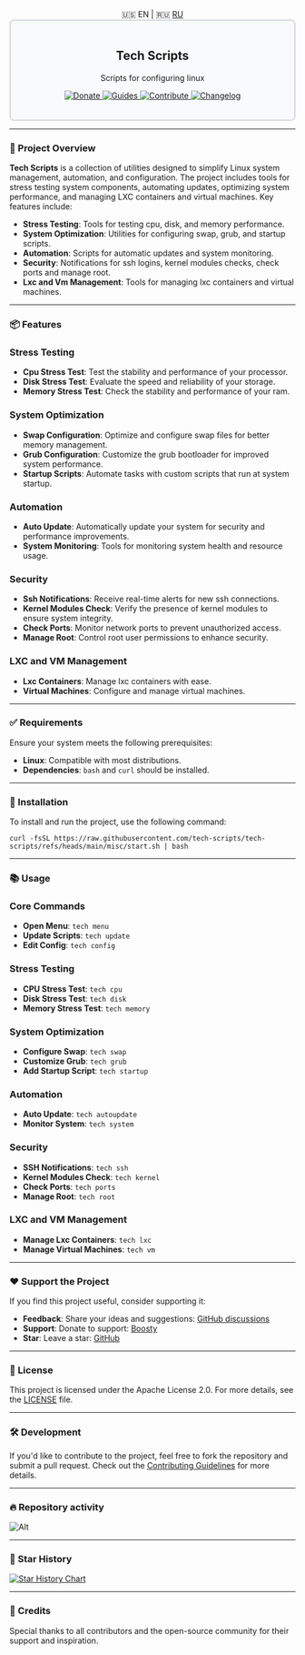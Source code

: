 <div align="center">
  🇺🇸 <a>EN</a> | 🇷🇺 <a href="README_RU.md">RU</a>
</div>

<div style="border: 2px solid #d1d5db; padding: 20px; border-radius: 8px; background-color: #f9fafb;">
  <h2 align="center">Tech Scripts</h2>
  <p align="center">Scripts for configuring linux</p>
  <p align="center">
    <a href="https://boosty.to/techscripts/donate">
      <img src="https://img.shields.io/badge/Support-FF5F5F?style=for-the-badge&logo=boosty&logoColor=white" alt="Donate" />
    </a>
    <a href="#-installation">
      <img src="https://img.shields.io/badge/Guides-0077b5?style=for-the-badge&logo=read-the-docs&logoColor=white" alt="Guides" />
    </a> 
    <a href="https://github.com/tech-scripts/linux/blob/main/CONTRIBUTING.md">
      <img src="https://img.shields.io/badge/Contribute-ff4785?style=for-the-badge&logo=git&logoColor=white" alt="Contribute" />
    </a> 
    <a href="https://github.com/tech-scripts/linux/blob/main/CHANGELOG.md">
      <img src="https://img.shields.io/badge/Changelog-6c5ce7?style=for-the-badge&logo=git&logoColor=white" alt="Changelog" />
    </a>
  </p>
</div>

---

### 🚀 Project Overview

**Tech Scripts** is a collection of utilities designed to simplify Linux system management, automation, and configuration. The project includes tools for stress testing system components, automating updates, optimizing system performance, and managing LXC containers and virtual machines. Key features include:

- **Stress Testing**: Tools for testing cpu, disk, and memory performance.
- **System Optimization**: Utilities for configuring swap, grub, and startup scripts.
- **Automation**: Scripts for automatic updates and system monitoring.
- **Security**: Notifications for ssh logins, kernel modules checks, check ports and manage root.
- **Lxc and Vm Management**: Tools for managing lxc containers and virtual machines.

---

### 📦 Features

### Stress Testing
- **Cpu Stress Test**: Test the stability and performance of your processor.
- **Disk Stress Test**: Evaluate the speed and reliability of your storage.
- **Memory Stress Test**: Check the stability and performance of your ram.

### System Optimization
- **Swap Configuration**: Optimize and configure swap files for better memory management.
- **Grub Configuration**: Customize the grub bootloader for improved system performance.
- **Startup Scripts**: Automate tasks with custom scripts that run at system startup.

### Automation
- **Auto Update**: Automatically update your system for security and performance improvements.
- **System Monitoring**: Tools for monitoring system health and resource usage.

### Security
- **Ssh Notifications**: Receive real-time alerts for new ssh connections.
- **Kernel Modules Check**: Verify the presence of kernel modules to ensure system integrity.
- **Check Ports**: Monitor network ports to prevent unauthorized access.
- **Manage Root**: Control root user permissions to enhance security.

### LXC and VM Management
- **Lxc Containers**: Manage lxc containers with ease.
- **Virtual Machines**: Configure and manage virtual machines.

---

### ✅ Requirements

Ensure your system meets the following prerequisites:

- **Linux**: Compatible with most distributions.
- **Dependencies**: `bash` and `curl` should be installed.

---

### 🚀 Installation

To install and run the project, use the following command:

```
curl -fsSL https://raw.githubusercontent.com/tech-scripts/tech-scripts/refs/heads/main/misc/start.sh | bash
```

---

### 📚 Usage

### Core Commands
- **Open Menu**: `tech menu`
- **Update Scripts**: `tech update`
- **Edit Config**: `tech config`

### Stress Testing
- **CPU Stress Test**: `tech cpu`
- **Disk Stress Test**: `tech disk`
- **Memory Stress Test**: `tech memory`

### System Optimization
- **Configure Swap**: `tech swap`
- **Customize Grub**: `tech grub`
- **Add Startup Script**: `tech startup`

### Automation
- **Auto Update**: `tech autoupdate`
- **Monitor System**: `tech system`

### Security
- **SSH Notifications**: `tech ssh`
- **Kernel Modules Check**: `tech kernel`
- **Check Ports**: `tech ports`
- **Manage Root**: `tech root`

### LXC and VM Management
- **Manage Lxc Containers**: `tech lxc`
- **Manage Virtual Machines**: `tech vm`

---

### ❤️ Support the Project

If you find this project useful, consider supporting it:

- **Feedback**: Share your ideas and suggestions: [GitHub discussions](https://github.com/tech-scripts/linux/discussions)
- **Support**: Donate to support: [Boosty](https://boosty.to/techscripts/donate)
- **Star**: Leave a star: [GitHub](https://github.com/tech-scripts/linux)

---

### 📜 License

This project is licensed under the Apache License 2.0. For more details, see the [LICENSE](LICENSE) file.

---

### 🛠️ Development

If you'd like to contribute to the project, feel free to fork the repository and submit a pull request. Check out the [Contributing Guidelines](CONTRIBUTING.md) for more details.

---

### 🔥 Repository activity

![Alt](https://repobeats.axiom.co/api/embed/d6ca48aec51bc3c7281a6cac486783dd96898339.svg "Repobeats analytics image")

---

### 🌟 Star History

<a href="https://star-history.com/#tech-scripts/tech-scripts&Date">
  <picture>
    <source media="(prefers-color-scheme: dark)" srcset="https://api.star-history.com/svg?repos=tech-scripts/tech-scripts&type=Date&theme=dark" />
    <source media="(prefers-color-scheme: light)" srcset="https://api.star-history.com/svg?repos=tech-scripts/tech-scripts&type=Date" />
    <img alt="Star History Chart" src="https://api.star-history.com/svg?repos=tech-scripts/tech-scripts&type=Date" />
  </picture>
</a>

---

### 🙏 Credits

Special thanks to all contributors and the open-source community for their support and inspiration.
